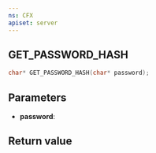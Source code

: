 ```yaml
---
ns: CFX
apiset: server
---
```

## GET_PASSWORD_HASH

```c
char* GET_PASSWORD_HASH(char* password);
```


## Parameters
* **password**: 

## Return value
